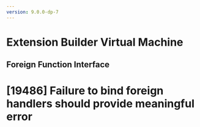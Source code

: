 ```yaml
---
version: 9.0.0-dp-7
---
```

# Extension Builder Virtual Machine
## Foreign Function Interface

# [19486] Failure to bind foreign handlers should provide meaningful error

